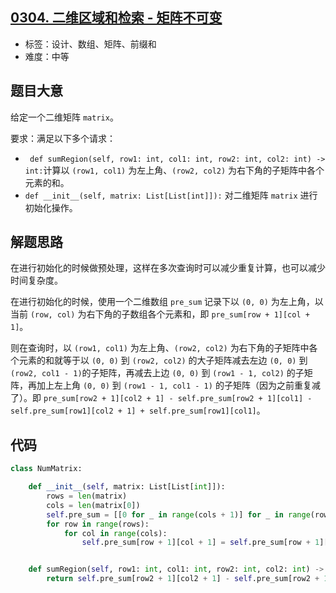## [0304. 二维区域和检索 - 矩阵不可变](https://leetcode-cn.com/problems/range-sum-query-2d-immutable/)

- 标签：设计、数组、矩阵、前缀和
- 难度：中等

## 题目大意

给定一个二维矩阵 `matrix`。

要求：满足以下多个请求：

- ` def sumRegion(self, row1: int, col1: int, row2: int, col2: int) -> int:`计算以 `(row1, col1)` 为左上角、`(row2, col2)` 为右下角的子矩阵中各个元素的和。
- `def __init__(self, matrix: List[List[int]]):` 对二维矩阵 `matrix` 进行初始化操作。

## 解题思路

在进行初始化的时候做预处理，这样在多次查询时可以减少重复计算，也可以减少时间复杂度。

在进行初始化的时候，使用一个二维数组 `pre_sum` 记录下以 `(0, 0)` 为左上角，以当前 `(row, col)` 为右下角的子数组各个元素和，即 `pre_sum[row + 1][col + 1]`。

则在查询时，以 `(row1, col1)` 为左上角、`(row2, col2)` 为右下角的子矩阵中各个元素的和就等于以 `(0, 0)` 到 `(row2, col2)` 的大子矩阵减去左边 `(0, 0)` 到 `(row2, col1 - 1)`的子矩阵，再减去上边 `(0, 0)` 到 `(row1 - 1, col2)` 的子矩阵，再加上左上角 `(0, 0)` 到 `(row1 - 1, col1 - 1)` 的子矩阵（因为之前重复减了）。即 `pre_sum[row2 + 1][col2 + 1] - self.pre_sum[row2 + 1][col1] - self.pre_sum[row1][col2 + 1] + self.pre_sum[row1][col1]`。

## 代码

```Python
class NumMatrix:

    def __init__(self, matrix: List[List[int]]):
        rows = len(matrix)
        cols = len(matrix[0])
        self.pre_sum = [[0 for _ in range(cols + 1)] for _ in range(rows + 1)]
        for row in range(rows):
            for col in range(cols):
                self.pre_sum[row + 1][col + 1] = self.pre_sum[row + 1][col] + self.pre_sum[row][col + 1] - self.pre_sum[row][col] + matrix[row][col]


    def sumRegion(self, row1: int, col1: int, row2: int, col2: int) -> int:
        return self.pre_sum[row2 + 1][col2 + 1] - self.pre_sum[row2 + 1][col1] - self.pre_sum[row1][col2 + 1] + self.pre_sum[row1][col1]
```

